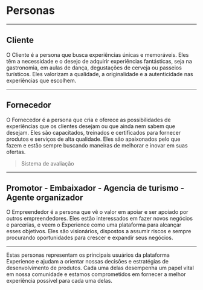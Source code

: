# Personas

---

## Cliente

O Cliente é a persona que busca experiências únicas e memoráveis. Eles têm a necessidade e o desejo de adquirir experiências fantásticas, seja na gastronomia, em aulas de dança, degustações de cerveja ou passeios turísticos. Eles valorizam a qualidade, a originalidade e a autenticidade nas experiências que escolhem.

---

## Fornecedor

O Fornecedor é a persona que cria e oferece as possibilidades de experiências que os clientes desejam ou que ainda nem sabem que desejam. Eles são capacitados, treinados e certificados para fornecer produtos e serviços de alta qualidade. Eles são apaixonados pelo que fazem e estão sempre buscando maneiras de melhorar e inovar em suas ofertas.

> Sistema de avaliação

---

## Promotor - Embaixador - Agencia de turismo - Agente organizador

O Empreendedor é a persona que vê o valor em apoiar e ser apoiado por outros empreendedores. Eles estão interessados em fazer novos negócios e parcerias, e veem o Experience como uma plataforma para alcançar esses objetivos. Eles são visionários, dispostos a assumir riscos e sempre procurando oportunidades para crescer e expandir seus negócios.

---

Estas personas representam os principais usuários da plataforma Experience e ajudam a orientar nossas decisões e estratégias de desenvolvimento de produtos. Cada uma delas desempenha um papel vital em nossa comunidade e estamos comprometidos em fornecer a melhor experiência possível para cada uma delas.